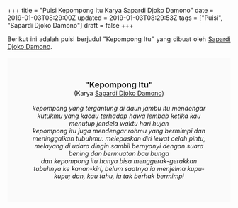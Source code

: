 +++
title = "Puisi Kepompong Itu Karya Sapardi Djoko Damono"
date = 2019-01-03T08:29:00Z
updated = 2019-01-03T08:29:53Z
tags = ["Puisi", "Sapardi Djoko Damono"]
draft = false
+++

<div dir="ltr" style="text-align: left;" trbidi="on"><div style="text-align: justify;">Berikut ini adalah puisi berjudul "Kepompong Itu" yang dibuat oleh <a href="https://ensiklopedia.kemdikbud.go.id/sastra/artikel/Sapardi_Djoko_Damono" target="_blank">Sapardi Djoko Damono</a>. </div><br /><div style="background: #FAFAFA; font-size: 14px; height: auto; margin: 0 auto; padding: 50px; text-align: center; width: auto;"><span style="font-size: 18px;"><b>"Kepompong Itu"</b></span><br />(Karya <a href="https://www.sekata.web.id/tags/sapardi-djoko-damono" target="_blank">Sapardi Djoko Damono</a>) <br /><br /><i>kepompong yang tergantung di daun jambu itu mendengar kutukmu yang kacau terhadap hawa lembab ketika kau menutup jendela waktu hari hujan<br />kepompong itu juga mendengar rohmu yang bermimpi dan meninggalkan tubuhmu: melepaskan diri lewat celah pintu, melayang di udara dingin sambil bernyanyi dengan suara bening dan bermuatan bau bunga<br />dan kepompong itu hanya bisa menggerak-gerakkan tubuhnya ke kanan-kiri, belum saatnya ia menjelma kupu-kupu; dan, kau tahu, ia tak berhak bermimpi</i> </div></div>
